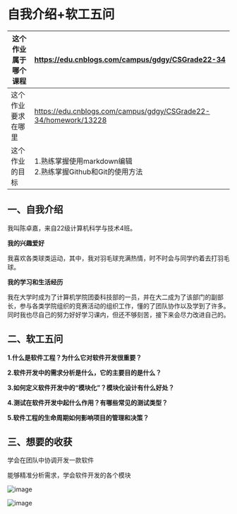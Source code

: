 # 自我介绍+软工五问

| 这个作业属于哪个课程 | https://edu.cnblogs.com/campus/gdgy/CSGrade22-34             |
| -------------------- | :----------------------------------------------------------- |
| 这个作业要求在哪里   | https://edu.cnblogs.com/campus/gdgy/CSGrade22-34/homework/13228 |
| 这个作业的目标       | 1.熟练掌握使用markdown编辑<br/>2.熟练掌握Github和Git的使用方法 |

## 一、自我介绍

我叫陈卓嘉，来自22级计算机科学与技术4班。

**我的兴趣爱好**

我喜欢各类球类运动，其中，我对羽毛球充满热情，时不时会与同学约着去打羽毛球。

**我的学习和生活经历**

我在大学时成为了计算机学院团委科技部的一员，并在大二成为了该部门的副部长，参与各类学院组织的竞赛活动的组织工作，懂的了团队协作以及学到了许多。同时我也尽自己的努力好好学习课内，但还不够刻苦，接下来会尽力改进自己的。

## 二、软工五问

**1.什么是软件工程？为什么它对软件开发很重要？**

**2.软件开发中的需求分析是什么，它的主要目的是什么？**

**3.如何定义软件开发中的“模块化”？模块化设计有什么好处？**

**4.测试在软件开发中起什么作用？有哪些常见的测试类型？**

**5.软件工程的生命周期如何影响项目的管理和决策？**

## 三、想要的收获

学会在团队中协调开发一款软件

能够精准分析需求，学会软件开发的各个模块

![image](https://github.com/user-attachments/assets/7c26f4fb-3185-4749-b95e-8faab7ccba0e)

![image](https://github.com/user-attachments/assets/507b418f-69cb-4d59-a4ec-b535c60d5acd)

